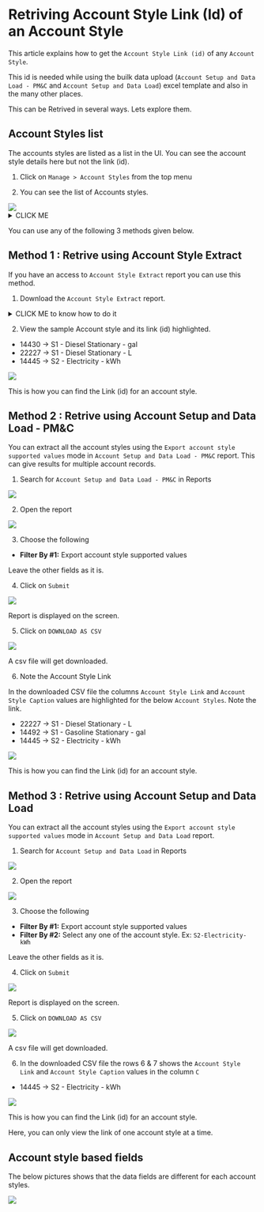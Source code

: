 # Retriving Account Style Link (Id) of an Account Style

This article explains how to get the `Account Style Link (id)` of any `Account Style`.

This id is needed while using the builk data upload (`Account Setup and Data Load - PM&C`  and `Account Setup and Data Load`) excel template and also in the many other places.

This can be Retrived in several ways. Lets explore them.

## Account Styles list

The accounts styles are listed as a list in the UI. You can see the account style details here but not the link (id). 

1. Click on `Manage > Account Styles` from the top menu

2. You can see the list of Accounts styles.
<img src="images/10-list-1.png">

<details><summary>CLICK ME</summary>

3. Here you can see the account style `S1 - Diesel Stationary - gal` by filtering appropriately.
<img src="images/10-list-2.png">

4. Here you can see the account style `S2 - Electricity - kWh` by filtering appropriately.
<img src="images/10-list-3.png">

5. Here you can see the account style `S1 - Gasoline Stationary - gal` by filtering appropriately.
<img src="images/10-list-4.png">

</details>

You can use any of the following 3 methods given below.

## Method 1 : Retrive using Account Style Extract

If you have an access to `Account Style Extract` report you can use this method.

1. Download the `Account Style Extract` report.

<details><summary>CLICK ME to know how to do it</summary>

1. Search for `Account Style Extract` in Reports

<img src="images/20-accoun-style-extract-1.png">

2. Open the report

<img src="images/20-accoun-style-extract-2.png">

3. Leave the field values as it is.

4. Click on `Submit`

<img src="images/20-accoun-style-extract-3.png">

Report is displayed on the screen.

5. Click on `DOWNLOAD AS CSV`

<img src="images/20-accoun-style-extract-4.png">

A csv file will get downloaded.

</details>

2. View the sample Account style and its link (id) highlighted.

- 14430 -> S1 - Diesel Stationary - gal
- 22227 -> S1 - Diesel Stationary - L
- 14445 -> S2 - Electricity - kWh

<img src="images/20-account-style-report.png">

This is how you can find the Link (id) for an account style.

## Method 2 : Retrive using Account Setup and Data Load - PM&C

You can extract all the account styles using the `Export account style supported values` mode in  `Account Setup and Data Load - PM&C` report. This can give results for multiple account records.

1. Search for `Account Setup and Data Load - PM&C` in Reports

<img src="images/30-account-setup-load-data-pmc-1.png">

2. Open the report

<img src="images/30-account-setup-load-data-pmc-2.png">

3. Choose the following 
- **Filter By #1:**  Export account style supported values

Leave the other fields as it is.

4. Click on `Submit`

<img src="images/30-account-setup-load-data-pmc-3.png">

Report is displayed on the screen.

5. Click on `DOWNLOAD AS CSV`

<img src="images/30-account-setup-load-data-pmc-4.png">

A csv file will get downloaded.

6. Note the Account Style Link

In the downloaded CSV file the columns `Account Style Link` and `Account Style Caption` values are highlighted for the below `Account Styles`. Note the link.

- 22227 -> S1 - Diesel Stationary - L
- 14492 -> S1 - Gasoline Stationary - gal
- 14445 -> S2 - Electricity - kWh

<img src="images/30-account-setup-load-data-pmc-5.png">

This is how you can find the Link (id) for an account style.

## Method 3 : Retrive using Account Setup and Data Load

You can extract all the account styles using the `Export account style supported values` mode in  `Account Setup and Data Load` report.

1. Search for `Account Setup and Data Load` in Reports

<img src="images/40-account-setup-load-data-1.png">

2. Open the report

<img src="images/40-account-setup-load-data-2.png">

3. Choose the following 
- **Filter By #1:**  Export account style supported values
- **Filter By #2:**  Select any one of the account style. Ex: `S2-Electricity- kWh`

Leave the other fields as it is.

4. Click on `Submit`

<img src="images/40-account-setup-load-data-3.png">

Report is displayed on the screen.

5. Click on `DOWNLOAD AS CSV`

<img src="images/40-account-setup-load-data-4.png">

A csv file will get downloaded.

6. In the downloaded CSV file the rows 6 & 7 shows the `Account Style Link` and `Account Style Caption` values in the column `C`

- 14445 -> S2 - Electricity - kWh

<img src="images/40-account-setup-load-data-5.png">


This is how you can find the Link (id) for an account style. 

Here, you can only view the link of one account style at a time.

## Account style based fields

The below pictures shows that the data fields are different for each account styles.

<img src="images/50-different-accountstyles.png">


